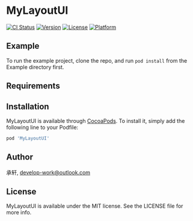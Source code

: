 # MyLayoutUI

[![CI Status](https://img.shields.io/travis/承轩/MyLayoutUI.svg?style=flat)](https://travis-ci.org/承轩/MyLayoutUI)
[![Version](https://img.shields.io/cocoapods/v/MyLayoutUI.svg?style=flat)](https://cocoapods.org/pods/MyLayoutUI)
[![License](https://img.shields.io/cocoapods/l/MyLayoutUI.svg?style=flat)](https://cocoapods.org/pods/MyLayoutUI)
[![Platform](https://img.shields.io/cocoapods/p/MyLayoutUI.svg?style=flat)](https://cocoapods.org/pods/MyLayoutUI)

## Example

To run the example project, clone the repo, and run `pod install` from the Example directory first.

## Requirements

## Installation

MyLayoutUI is available through [CocoaPods](https://cocoapods.org). To install
it, simply add the following line to your Podfile:

```ruby
pod 'MyLayoutUI'
```

## Author

承轩, develop-work@outlook.com

## License

MyLayoutUI is available under the MIT license. See the LICENSE file for more info.
